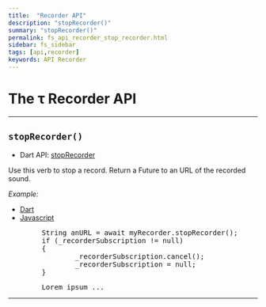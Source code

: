 ```yaml
---
title:  "Recorder API"
description: "stopRecorder()"
summary: "stopRecorder()"
permalink: fs_api_recorder_stop_recorder.html
sidebar: fs_sidebar
tags: [api,recorder]
keywords: API Recorder
---
```

# The &tau; Recorder API
----------------------------------------------------------------------------------------------------------------------

## `stopRecorder()`

- Dart API: [stopRecorder](pages/flutter-sound/api/recorder/FlutterSoundRecorder/stopRecorder.html)

Use this verb to stop a record.
Return a Future to an URL of the recorded sound.

*Example:*
<ul id="profileTabs" class="nav nav-tabs">
    <li class="active"><a href="#dart" data-toggle="tab">Dart</a></li>
    <li><a href="#javascript" data-toggle="tab">Javascript</a></li>
</ul>
<div class="tab-content">

<div role="tabpanel" class="tab-pane active" id="dart">

<pre>
        String anURL = await myRecorder.stopRecorder();
        if (_recorderSubscription != null)
        {
                _recorderSubscription.cancel();
                _recorderSubscription = null;
        }
</pre>

</div>

<div role="tabpanel" class="tab-pane" id="javascript">
<pre>
        Lorem ipsum ...
</pre>
</div>

</div>

------------------------------------------------------------------------------------------------------------------------
